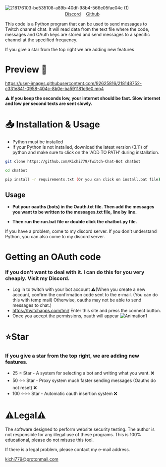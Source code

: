 ![218176103-be535108-a89b-40df-98b4-566e05fae04c (1)](https://user-images.githubusercontent.com/92625816/219774639-6c550f44-ed0c-4dcd-ba09-f87836dcbaa3.png)
ㅤㅤㅤㅤㅤㅤㅤㅤㅤㅤㅤㅤㅤㅤㅤㅤㅤㅤㅤㅤㅤㅤ[Discord](https://discord.gg/aVk4JUFukk) 
ㅤ[Github](https://github.com/Kichi779)

This code is a Python program that can be used to send messages to Twitch channel chat. It will read data from the text file where the code, messages and OAuth keys are stored and send messages to a specific channel at the specified frequency.

If you give a star from the top right we are adding new features

# Preview 💬
https://user-images.githubusercontent.com/92625816/218148752-c331e841-0958-404c-8b0e-ba591181c6e0.mp4

⚠️ **If you keep the seconds low, your internet should be fast. Slow internet and low per second texts are sent slowly.**

# 📥 Installation & Usage
- Python must be installed
- If your Python is not installed, download the latest version (3.11) of python and make sure to click on the 'ADD TO PATH' during installation.
```sh
git clone https://github.com/Kichi779/Twitch-Chat-Bot chatbot

cd chatbot

pip install -r requirements.txt (Or you can click on install.bat file)
```
## Usage

- **Put your oauths (bots) in the Oauth.txt file. Then add the messages you want to be written to the messages.txt file, line by line.**

- **Then run the run.bat file or double click the chatbot.py file.**

If you have a problem, come to my discord server. If you don't understand Python, you can also come to my discord server.

# Getting an OAuth code
### If you don't want to deal with it. I can do this for you very cheaply. Visit my Discord.
- Log in to twitch with your bot account
⚠️(When you create a new account, confirm the confirmation code sent to the e-mail. (You can do this with temp mail) Otherwise, oauths may not be able to send messages to chat.)
- https://twitchapps.com/tmi/ Enter this site and press the connect button.
- Once you accept the permissions, oauth will appear
![Animation1](https://user-images.githubusercontent.com/92625816/218175817-65772671-6d5f-4077-b9b4-bf6c17c6986b.gif)
 
 # ⭐Star
 ### If you give a star from the top right, we are adding new features.
- 25 ⭐ Star - A system for selecting a bot and writing what you want. ❌
- 50 ⭐⭐ Star - Proxy system much faster sending messages (Oauths do not reset) ❌
- 100 ⭐⭐⭐ Star - Automatic oauth insertion system ❌


# ⚠️Legal⚠️

The software designed to perform website security testing. The author is not responsible for any illegal use of these programs. This is 100% educational, please do not misuse this tool. 

If there is a legal problem, please contact my e-mail address.

kichi779@protonmail.com
